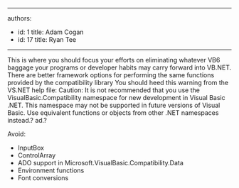 

---
authors:
  - id: 1
    title: Adam Cogan
  - id: 17
    title: Ryan Tee
---




<span class='intro'> This is where you should focus your efforts on eliminating whatever VB6 baggage your programs or developer habits may carry forward into VB.NET. There are better framework options for performing the same functions provided by the compatibility library You should heed this warning from the VS.NET help file&#58; Caution&#58; It is not recommended that you use the VisualBasic.Compatibility namespace for new development in Visual Basic .NET. This namespace may not be supported in future versions of Visual Basic. Use equivalent functions or objects from other .NET namespaces instead.? ad.? 
 </span>


  <p>Avoid&#58;</p>
<ul>
    <li>InputBox </li>
    <li>ControlArray </li>
    <li>ADO support in Microsoft.VisualBasic.Compatibility.Data </li>
    <li>Environment functions </li>
    <li>Font conversions</li>
</ul>



